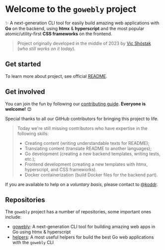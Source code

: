 # Welcome to the `gowebly` project

✨ A next-generation CLI tool for easily build amazing web applications with 
**Go** on the backend, using **htmx** & **hyperscript** and the most popular 
atomic/utility-first **CSS frameworks** on the frontend.

> Project originally developed in the middle of 2023 by 
> [Vic Shóstak][vic_shostak_url] (_who still works on it today_).

## Get started

To learn more about project, see official [README][gowebly_url].

## Get involved

You can join the fun by following our 
[contributing guide][repo_contributing_url]. **Everyone is welcome!** 😊

Special thanks to all our GitHub contributors for bringing this project to life.

> Today we're still missing contributors who have expertise in the following 
> skills:
>
> - Creating content (writing understandable texts for README);
> - Translating content (translate README to another languages);
> - Go development (creating a new backend templates, writing tests, etc.);
> - Frontend development (creating a new templates with htmx, hyperscript, 
> and CSS frameworks).
> - Docker containerization (build Docker files for the backend part).

If you are available to help on a _voluntary basis_, please contact to 
[@koddr][vic_shostak_url].

## Repositories

The `gowebly` project has a number of repositories, some important ones include:

- [gowebly][gowebly_url]: A next-generation CLI tool for building amazing 
  web apps in Go using htmx & hyperscript
- [helpers][gowebly_helpers_url]: A most useful helpers for build the best 
  Go web applications with the `gowebly` CLI

<!-- Links -->

[vic_shostak_url]: https://github.com/koddr
[repo_contributing_url]: https://github.com/gowebly/.github/blob/main/CONTRIBUTING.md

<!-- Repositories -->

[gowebly_url]: https://github.com/gowebly/gowebly
[gowebly_helpers_url]: https://github.com/gowebly/helpers
